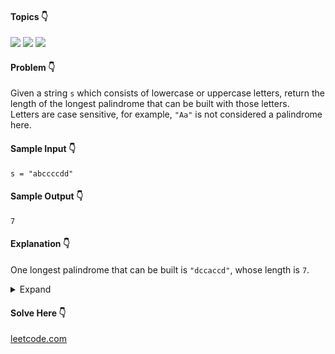 #### Topics :point_down:
![](https://img.shields.io/badge/-string-wheat) ![](https://img.shields.io/badge/-palindrome-wheat) ![](https://img.shields.io/badge/-hashmap-wheat)

#### Problem :point_down:
Given a string `s` which consists of lowercase or uppercase letters, return the length of the longest palindrome that can be built with those letters.  
Letters are case sensitive, for example, `"Aa"` is not considered a palindrome here.
#### Sample Input :point_down:
```
s = "abccccdd"
```
#### Sample Output :point_down:
```
7
```
#### Explanation :point_down:
One longest palindrome that can be built is `"dccaccd"`, whose length is `7`.
<details>
<summary>Expand</summary>

#### Python :point_down:
```py
def solve(s):
    m = {}
    for i in s:
        m[i] = m.get(i, 0) + 1

    l = 0 # length
    f = 0 # odd flag

    for i in m.values():
        if (i % 2 == 1):
            f = 1
        l += (i // 2) * 2

    return l + f
```
#### Time Complexity :point_down:
```
O(n)
```
#### Space Complexity :point_down:
```
O(n)
```
#### Python :point_down:
```py
def solve(s):
    a = set()
    c = 0 # count
    for i in s:
        if i in a:
            a.remove(i)
            c += 1
        else:
            a.add(i)

    return 2 * c + (1 if a else 0)
```
#### Time Complexity :point_down:
```
O(n)
```
#### Space Complexity :point_down:
```
O(n)
```
</details>

#### Solve Here :point_down:
[leetcode.com](https://leetcode.com/problems/longest-palindrome/)

